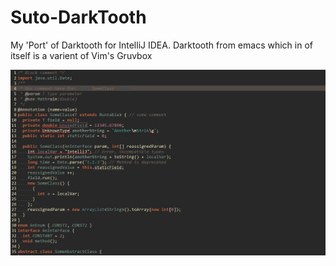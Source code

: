# Suto-DarkTooth

My 'Port' of Darktooth for IntelliJ IDEA. Darktooth from emacs which in of itself is a varient of Vim's Gruvbox 

![Image of theme](https://raw.githubusercontent.com/TyphoidTony/Suto-DarkTooth/master/darktooth.JPG "Image of Theme")
